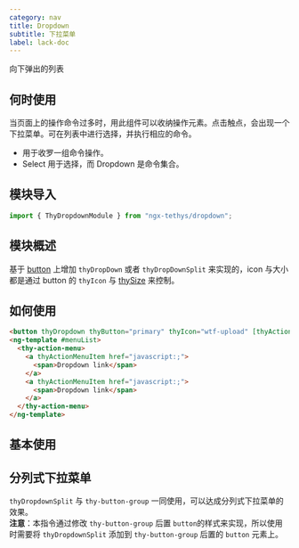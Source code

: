 ```yaml
---
category: nav
title: Dropdown
subtitle: 下拉菜单
label: lack-doc
---
```


<alert>向下弹出的列表</alert>

## 何时使用
当页面上的操作命令过多时，用此组件可以收纳操作元素。点击触点，会出现一个下拉菜单。可在列表中进行选择，并执行相应的命令。

+ 用于收罗一组命令操作。
+ Select 用于选择，而 Dropdown 是命令集合。

## 模块导入
```ts
import { ThyDropdownModule } from "ngx-tethys/dropdown";
```

## 模块概述
基于 [button](http://lib.worktile.live/ngx-tethys/components/button/overview) 上增加 `thyDropDown` 或者 `thyDropDownSplit` 来实现的，icon 与大小都是通过 button 的 `thyIcon` 与 [thySize](http://lib.worktile.live/ngx-tethys/components/button/examples) 来控制。


## 如何使用

```html
<button thyDropdown thyButton="primary" thyIcon="wtf-upload" [thyActionMenuToggle]="menuList">下拉菜单</button>
<ng-template #menuList>
  <thy-action-menu>
    <a thyActionMenuItem href="javascript:;">
      <span>Dropdown link</span>
    </a>
    <a thyActionMenuItem href="javascript:;">
      <span>Dropdown link</span>
    </a>
  </thy-action-menu>
</ng-template>

```

## 基本使用
<example name="thy-dropdown-basic-example" />

## 分列式下拉菜单
`thyDropdownSplit` 与 `thy-button-group` 一同使用，可以达成分列式下拉菜单的效果。
<br/>
**注意**：本指令通过修改 `thy-button-group` 后置 `button`的样式来实现，所以使用时需要将
  `thyDropdownSplit` 添加到 `thy-button-group` 后置的 `button` 元素上。
<example name="thy-dropdown-split-example" />
